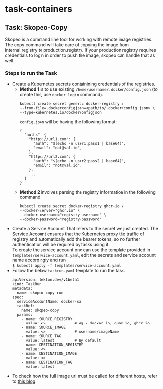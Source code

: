 # task-containers

## Task: Skopeo-Copy

Skopeo is a command line tool for working with remote image registries. 
The copy command will take care of copying the image from internal.registry to production.registry. If your production registry requires credentials to login in order to push the image, skopeo can handle that as well.

### Steps to run the Task
- Create a Kubernetes secrets containining credentials of the registries.
    - <b>Method 1</b>  is to use existing `/home/username/.docker/config.json` (to create this, use `docker login` command). 
      ```
      kubectl create secret generic docker-registry \
      --from-file=.dockerconfigjson=<path/to/.docker/config.json> \
      --type=kubernetes.io/dockerconfigjson
      ```
      `config.json` will be having the following format:
      ```
      {
        "auths": {
          "https://url1.com": {
            "auth": "$(echo -n user1:pass1 | base64)",
            "email": "not@val.id",
          },
          "https://url2.com": {
            "auth": "$(echo -n user2:pass2 | base64)",
            "email": "not@val.id",
          },
          ...
        }
      }
      ```
    - <b>Method 2</b> involves parsing the registry information in the following command.
      ```
      kubectl create secret docker-registry ghcr-io \
      --docker-server="ghcr.io" \
      --docker-username="registry-username" \
      --docker-password="registry-password"
      ```
- Create a Service Account That refers to the secret we just created. The Service Account ensures that the Kubernetes proxy the traffic of registry and automatically add the bearer tokens, so no further authentication will be required by tasks using it. <br /> 
To create the service account one can use the template provided in `templates/service-account.yaml`, edit the secrets and service account name accordingly and run <br />`$ kubectl apply -f templates/service-account.yaml` 
- Follow the below `taskrun.yaml` template to run the task. 
  ```
  apiVersion: tekton.dev/v1beta1
  kind: TaskRun
  metadata:
    name: skopeo-copy-run
  spec:
    serviceAccountName: docker-sa
    taskRef:
      name: skopeo-copy
    params:
      - name: SOURCE_REGISTRY
        value: <>             # eg - docker.io, quay.io, ghcr.io
      - name: SOURCE_IMAGE
        value: <>             # username/imageName
      - name: SOURCE_TAG
        value: latest         # By default
      - name: DESTINATION_REGISTRY
        value: <>
      - name: DESTINATION_IMAGE
        value: <>
      - name: DESTINATION_TAG
        value: latest
  ```
- To check how the full image url must be called for different hosts, refer to [this blog](https://www.redhat.com/en/blog/be-careful-when-pulling-images-short-name).
